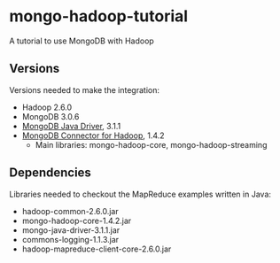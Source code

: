 # mongo-hadoop-tutorial
A tutorial to use MongoDB with Hadoop

## Versions
Versions needed to make the integration:

- Hadoop 2.6.0
- MongoDB 3.0.6
- [MongoDB Java Driver](http://mvnrepository.com/artifact/org.mongodb/mongo-java-driver), 3.1.1
- [MongoDB Connector for Hadoop](http://mvnrepository.com/artifact/org.mongodb.mongo-hadoop/), 1.4.2
    - Main libraries: mongo-hadoop-core, mongo-hadoop-streaming

## Dependencies
Libraries needed to checkout the MapReduce examples written in Java:

- hadoop-common-2.6.0.jar
- mongo-hadoop-core-1.4.2.jar
- mongo-java-driver-3.1.1.jar
- commons-logging-1.1.3.jar
- hadoop-mapreduce-client-core-2.6.0.jar

